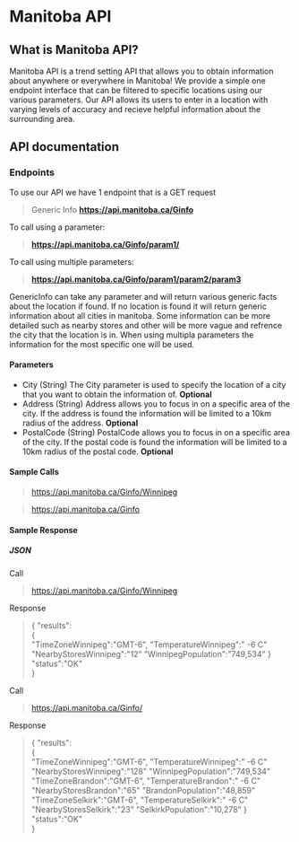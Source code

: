 # Manitoba API

## What is Manitoba API?
Manitoba API is a trend setting API that allows you to obtain information about anywhere or everywhere in Manitoba! We provide a simple one endpoint interface that can be filtered to specific locations using our various parameters. Our API allows its users to enter in a location with varying levels of accuracy and recieve helpful information about the surrounding area.

## API documentation

### Endpoints
To use our API we have 1 endpoint that is a GET request

> Generic Info  **https://api.manitoba.ca/Ginfo**

To call using a parameter:
>  **https://api.manitoba.ca/Ginfo/param1/**


To call using multiple parameters:
>  **https://api.manitoba.ca/Ginfo/param1/param2/param3**

GenericInfo can take any parameter and will return various generic facts about the location if found. If no location is found it will return generic information about all cities in manitoba. Some information can be more detailed such as nearby stores and other will be more vague and refrence the city that the location is in. When using multipla parameters the information for the most specific one will be used.

#### Parameters
- City (String) The City parameter is used to specify the location of a city that you want to obtain the information of. **Optional**
- Address (String) Address allows you to focus in on a specific area of the city. If the address is found the information will be limited to a 10km radius of the address. **Optional**
- PostalCode (String) PostalCode allows you to focus in on a specific area of the city. If the postal code is found the information will be limited to a 10km radius of the postal code. **Optional**

#### Sample Calls
> https://api.manitoba.ca/Ginfo/Winnipeg


> https://api.manitoba.ca/Ginfo

#### Sample Response
##### JSON

Call 

> https://api.manitoba.ca/Ginfo/Winnipeg

Response

> {
      "results":  
      {  
        "TimeZoneWinnipeg":"GMT-6",
        "TemperatureWinnipeg":" -6 C"
        "NearbyStoresWinnipeg":"12"
        "WinnipegPopulation":"749,534"
      } 
       "status":"OK"  
    }
   

Call 

> https://api.manitoba.ca/Ginfo/   

Response

> {
      "results":  
      {  
        "TimeZoneWinnipeg":"GMT-6",
        "TemperatureWinnipeg":" -6 C"
        "NearbyStoresWinnipeg":"128"
        "WinnipegPopulation":"749,534"   
        "TimeZoneBrandon":"GMT-6",
        "TemperatureBrandon":" -6 C"
        "NearbyStoresBrandon":"65"
        "BrandonPopulation":"48,859"
        "TimeZoneSelkirk":"GMT-6",
        "TemperatureSelkirk":" -6 C"
        "NearbyStoresSelkirk":"23"
        "SelkirkPopulation":"10,278"
      } 
       "status":"OK"  
    }


